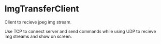 # ImgTransferClient
Client to recieve jpeg img stream.

Use TCP to connect server and send commands while using UDP to recieve img streams and show on screen.
